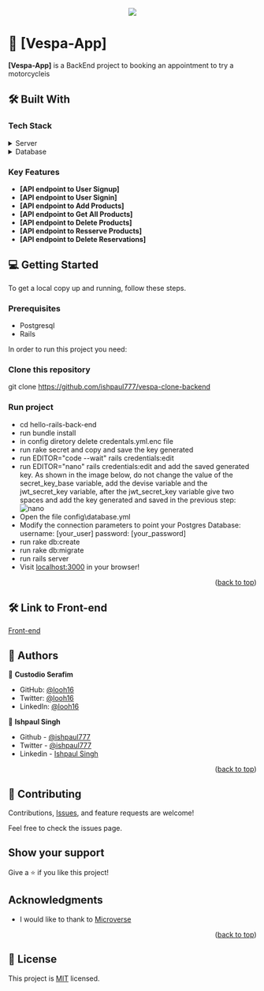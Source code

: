 <a name="readme-top"></a>


<div align="center">

  ![](https://img.shields.io/badge/Microverse-blueviolet)
  <br/>

</div>

# 📖 [Vespa-App] <a name="about-project"></a>

**[Vespa-App]** is a BackEnd project to booking an appointment to try a motorcycleis

## 🛠 Built With <a name="built-with"></a>

### Tech Stack <a name="tech-stack"></a>

<details>
  <summary>Server</summary>
  <ul>
    <li><a href="https://guides.rubyonrails.org/index.html">Ruby on Rails</a></li>
  </ul>
</details>

<details>
<summary>Database</summary>
  <ul>
    <li><a href="https://www.postgresql.org/">PostgreSQL</a></li>
  </ul>
</details>

### Key Features <a name="key-features"></a>

- **[API endpoint to User Signup]**
- **[API endpoint to User Signin]**
- **[API endpoint to Add Products]**
- **[API endpoint to Get All Products]**
- **[API endpoint to Delete Products]**
- **[API endpoint to Resserve Products]**
- **[API endpoint to Delete Reservations]**


## 💻 Getting Started <a name="getting-started"></a>

To get a local copy up and running, follow these steps.

### Prerequisites
- Postgresql
- Rails

In order to run this project you need:

### Clone this repository
git clone https://github.com/ishpaul777/vespa-clone-backend

### Run project
- cd hello-rails-back-end
- run bundle install
- in config diretory delete credentals.yml.enc file 
- run rake secret and copy and save the key generated
- run EDITOR="code --wait" rails credentials:edit
- run EDITOR="nano" rails credentials:edit and add the saved generated key. As shown in the image below, do not change the value of the secret_key_base variable, add the devise variable and the jwt_secret_key variable, after the jwt_secret_key variable give two spaces and add the key generated and saved in the previous step:
![nano](https://user-images.githubusercontent.com/21173712/208387017-b2141852-210b-475a-bb45-6e9a076f8013.png)
- Open the file config\database.yml
- Modify the connection parameters to point your Postgres Database: username: [your_user] password: [your_password]
- run rake db:create
- run rake db:migrate
- run rails server
- Visit [localhost:3000](http://localhost:3000) in your browser!


<p align="right">(<a href="#readme-top">back to top</a>)</p>


## 🛠 Link to Front-end <a name="built-with"></a>
[Front-end](https://github.com/ishpaul777/vespa-clone-frontend)


## 👥 Authors <a name="authors"></a>

👤 **Custodio Serafim**

- GitHub: [@looh16](https://github.com/looh16)
- Twitter: [@looh16](https://twitter.com/custodiolanga1)
- LinkedIn: [@looh16](https://www.linkedin.com/in/custodio-serafim) 


👤 **Ishpaul Singh**

- Github - [@ishpaul777](https://github.com/ishpaul777)
- Twitter - [@ishpaul777](https://twitter.com/ishpaul777)
- Linkedin - [Ishpaul Singh](https://www.linkedin.com/in/ishpaul777/)

<p align="right">(<a href="#readme-top">back to top</a>)</p>

## 🤝 Contributing

Contributions, [Issues](https://github.com/ishpaul777/vespa-clone-backend/issues), and feature requests are welcome!

Feel free to check the issues page.

## Show your support

Give a ⭐️ if you like this project!

## Acknowledgments
- I would like to thank to [Microverse](https://www.microverse.org/)

<p align="right">(<a href="#readme-top">back to top</a>)</p>

## 📝 License

This project is [MIT](https://github.com/ishpaul777/vespa-clone-backend/blob/development/License) licensed.

